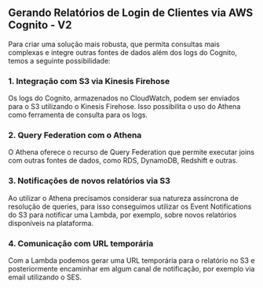 ## Gerando Relatórios de Login de Clientes via AWS Cognito - V2

Para criar uma solução mais robusta, que permita consultas mais complexas e integre outras fontes de dados além dos logs do Cognito, temos a seguinte possibilidade:

### 1. Integração com S3 via Kinesis Firehose
Os logs do Cognito, armazenados no CloudWatch, podem ser enviados para o S3 utilizando o Kinesis Firehose. Isso possibilita o uso do Athena como ferramenta de consulta para os logs.

### 2. Query Federation com o Athena
O Athena oferece o recurso de Query Federation que permite executar joins com outras fontes de dados, como RDS, DynamoDB, Redshift e outras.

### 3. Notificações de novos relatórios via S3 
Ao utilizar o Athena precisamos considerar sua natureza assíncrona de resolução de queries, para isso conseguimos utilizar os Event Notifications do S3 para notificar uma Lambda, por exemplo, sobre novos relatórios disponíveis na plataforma. 

### 4. Comunicação com URL temporária
Com a Lambda podemos gerar uma URL temporária para o relatório no S3 e posteriormente encaminhar em algum canal de notificação, por exemplo via email utilizando o SES. 